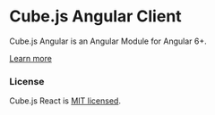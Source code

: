 # Cube.js Angular Client

Cube.js Angular is an Angular Module for Angular 6+.

[Learn more](https://github.com/statsbotco/cube.js#getting-started)

### License

Cube.js React is [MIT licensed](./LICENSE).